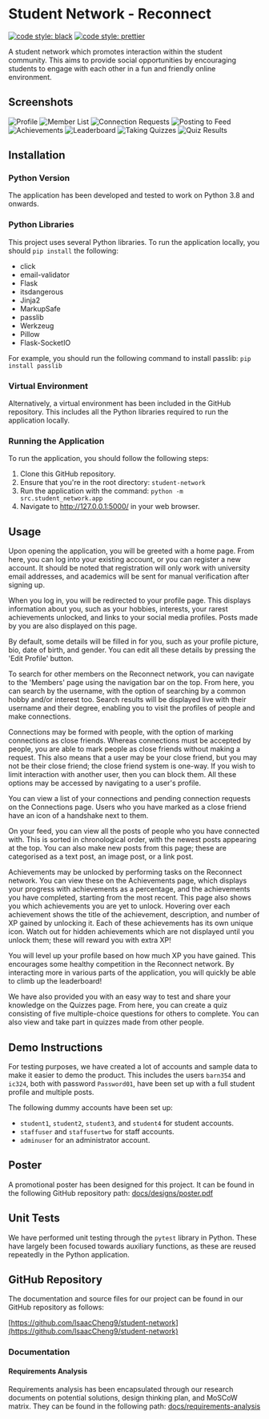 # Student Network - Reconnect

[![code style: black](https://img.shields.io/badge/code%20style-black-000000.svg)](https://github.com/psf/black)
[![code style: prettier](https://img.shields.io/badge/code_style-prettier-ff69b4.svg)](https://github.com/prettier/prettier)

A student network which promotes interaction within the student community.
This aims to provide social opportunities by encouraging students to engage with
each other in a fun and friendly online environment.

## Screenshots

![Profile](https://i.imgur.com/gvVlsvb.png)
![Member List](https://i.imgur.com/7m3OdIb.png?1)
![Connection Requests](https://i.imgur.com/mjyQ0it.png?1)
![Posting to Feed](https://i.imgur.com/Dh43VH6.png?1)
![Achievements](https://i.imgur.com/9wpoogO.png?1)
![Leaderboard](https://i.imgur.com/tpaaVpK.png?1)
![Taking Quizzes](https://i.imgur.com/mxKdQbC.png?1)
![Quiz Results](https://i.imgur.com/1ox2mcu.png?1)

## Installation

### Python Version

The application has been developed and tested to work on Python 3.8 and onwards.

### Python Libraries

This project uses several Python libraries. To run the application locally, you
should `pip install` the following:

- click
- email-validator
- Flask
- itsdangerous
- Jinja2
- MarkupSafe
- passlib
- Werkzeug
- Pillow
- Flask-SocketIO

For example, you should run the following command to install passlib: `pip install passlib`

### Virtual Environment

Alternatively, a virtual environment has been included in the GitHub repository.
This includes all the Python libraries required to run the application locally.

### Running the Application

To run the application, you should follow the following steps:

1. Clone this GitHub repository.
2. Ensure that you're in the root directory: `student-network`
3. Run the application with the command: `python -m src.student_network.app`
4. Navigate to http://127.0.0.1:5000/ in your web browser.

## Usage

Upon opening the application, you will be greeted with a home page. From here,
you can log into your existing account, or you can register a new account. It
should be noted that registration will only work with university email
addresses, and academics will be sent for manual verification after signing up.

When you log in, you will be redirected to your profile page. This displays
information about you, such as your hobbies, interests, your rarest achievements
unlocked, and links to your social media profiles. Posts made by you are also
displayed on this page.

By default, some details will be filled in for you, such as your profile
picture, bio, date of birth, and gender. You can edit all these details by
pressing the 'Edit Profile' button.

To search for other members on the Reconnect network, you can navigate to the
'Members' page using the navigation bar on the top. From here, you can search by
the username, with the option of searching by a common hobby and/or interest
too. Search results will be displayed live with their username and their degree,
enabling you to visit the profiles of people and make connections.

Connections may be formed with people, with the option of marking connections as
close friends. Whereas connections must be accepted by people, you are able to
mark people as close friends without making a request. This also means that a
user may be your close friend, but you may not be their close friend; the close
friend system is one-way. If you wish to limit interaction with another user,
then you can block them. All these options may be accessed by navigating to a
user's profile.

You can view a list of your connections and pending connection requests on the
Connections page. Users who you have marked as a close friend have an icon of a
handshake next to them.

On your feed, you can view all the posts of people who you have connected with.
This is sorted in chronological order, with the newest posts appearing at the
top. You can also make new posts from this page; these are categorised as a text
post, an image post, or a link post.

Achievements may be unlocked by performing tasks on the Reconnect network. You
can view these on the Achievements page, which displays your progress with
achievements as a percentage, and the achievements you have completed, starting
from the most recent. This page also shows you which achievements you are yet to
unlock. Hovering over each achievement shows the title of the achievement,
description, and number of XP gained by unlocking it. Each of these achievements
has its own unique icon. Watch out for hidden achievements which are not
displayed until you unlock them; these will reward you with extra XP!

You will level up your profile based on how much XP you have gained. This
encourages some healthy competition in the Reconnect network. By interacting
more in various parts of the application, you will quickly be able to climb up
the leaderboard!

We have also provided you with an easy way to test and share your knowledge on
the Quizzes page. From here, you can create a quiz consisting of five
multiple-choice questions for others to complete. You can also view and take
part in quizzes made from other people.

## Demo Instructions

For testing purposes, we have created a lot of accounts and sample data to make
it easier to demo the product. This includes the users `barn354` and `ic324`,
both with password `Password01`, have been set up with a full student profile
and multiple posts.

The following dummy accounts have been set up:

- `student1`, `student2`, `student3`, and `student4` for student accounts.
- `staffuser` and `staffusertwo` for staff accounts.
- `adminuser` for an administrator account.

## Poster

A promotional poster has been designed for this project. It can be found in the
following GitHub repository
path: [docs/designs/poster.pdf](docs/designs/poster.pdf)

## Unit Tests

We have performed unit testing through the `pytest` library in Python. These
have largely been focused towards auxiliary functions, as these are reused
repeatedly in the Python application.

## GitHub Repository

The documentation and source files for our project can be found in our GitHub
repository as follows:

[https://github.com/IsaacCheng9/student-network](https://github.com/IsaacCheng9/student-network)

### Documentation

#### Requirements Analysis

Requirements analysis has been encapsulated through our research documents on
potential solutions, design thinking plan, and MoSCoW matrix. They can be found
in the following path: [docs/requirements-analysis](docs/requirements-analysis)
